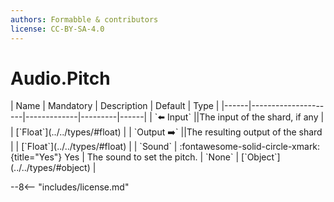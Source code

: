 ```yaml
---
authors: Formabble & contributors
license: CC-BY-SA-4.0
---
```



# Audio.Pitch

<div class="sh-parameters" markdown="1">
| Name | Mandatory | Description | Default | Type |
|------|---------------------|-------------|---------|------|
| `⬅️ Input` ||The input of the shard, if any | | [`Float`](../../types/#float) |
| `Output ➡️` ||The resulting output of the shard | | [`Float`](../../types/#float) |
| `Sound` | :fontawesome-solid-circle-xmark:{title="Yes"} Yes  | The sound to set the pitch. | `None` | [`Object`](../../types/#object) |

</div>



--8<-- "includes/license.md"

